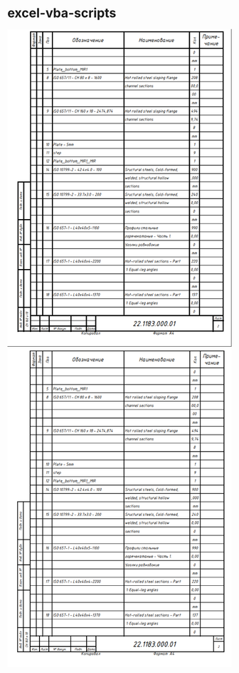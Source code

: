 # excel-vba-scripts
![Before](before.png)
![After](https://github.com/tikserziku/excel-vba-scripts/blob/main/after.PNG)
